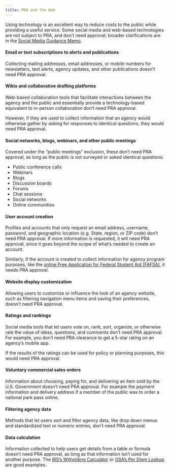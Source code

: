 ```yaml
---
title: PRA and the Web
---
```


 
Using technology is an excellent way to reduce costs to the public while providing a useful service. Some social media and web-based technologies are not subject to PRA, and don’t need approval; broader clarifications are in the 
[Social Media Guidance Memo](https://www.whitehouse.gov/sites/whitehouse.gov/files/omb/assets/inforeg/SocialMediaGuidance_04072010.pdf).
 
#### Email or text subscriptions to alerts and publications ####

Collecting mailing addresses, email addresses, or mobile numbers for newsletters, text alerts, agency updates, and other publications doesn’t need PRA approval.
 
#### Wikis and collaborative drafting platforms ####
Web-based collaboration tools that facilitate interactions between the agency and the public and essentially provide a technology-based equivalent to in-person collaboration don’t need PRA approval.
 
However, if they are used to collect information that an agency would otherwise gather by asking for responses to identical questions, they would need PRA approval.
 
#### Social networks, blogs, webinars, and other public meetings ####
Covered under the “public meetings” exclusion, these don’t need PRA approval, as long as the public is not surveyed or asked identical questions:
 
- Public conference calls
- Webinars
- Blogs
- Discussion boards
- Forums
- Chat sessions
- Social networks
- Online communities
 
#### User account creation ####
Profiles and accounts that only request an email address, username, password, and geographic location (e.g. State, region, or ZIP code) don’t need PRA approval. If more information is requested, it will need PRA approval, since it goes beyond the scope of what’s needed to create an account.
 
Similarly, if the account is created to collect information for agency program purposes, like the [online Free Application for Federal Student Aid (FAFSA)](https://studentaid.ed.gov/sa/fafsa), it needs PRA approval.
 
#### Website display customization ####
Allowing users to customize or influence the look of an agency website, such as filtering navigation menu items and saving their preferences, doesn’t need PRA approval.
 
#### Ratings and rankings ####
Social media tools that let users vote on, rank, sort, organize, or otherwise rate the value of ideas, questions, and comments don’t need PRA approval. For example, you don’t need PRA clearance to get a 5-star rating on an agency’s mobile app.
 
If the results of the ratings can be used for policy or planning purposes, this would need PRA approval.
 
#### Voluntary commercial sales orders ####
Information about choosing, paying for, and delivering an item sold by the U.S. Government doesn’t need PRA approval.  For example the payment information and delivery address if a member of the public was to order a national park pass online.
 
#### Filtering agency data ####
Methods that let users sort and filter agency data, like drop down menus and standardized text or numeric entries, don’t need PRA approval.
 
#### Data calculation ####
Information collected to help users get details from a table or formula doesn’t need PRA approval, as long as that information isn’t used for another purpose. The [IRS’s Witholding Calculator](https://www.irs.gov/individuals/irs-withholding-calculator) or [GSA’s Per Diem Lookup](https://www.gsa.gov/travel/plan-book/per-diem-rates/per-diem-rates-lookup) are good examples.  
 

